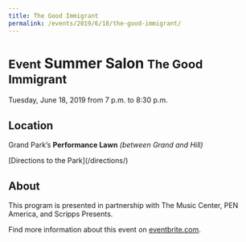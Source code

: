```yaml
---
title: The Good Immigrant
permalink: /events/2019/6/18/the-good-immigrant/
---
```


<small>Event</small> Summer Salon <small>The Good Immigrant</small>
====================

Tuesday, June 18, 2019 from 7 p.m. to 8:30 p.m.

## Location

Grand Park’s **Performance Lawn** _(between Grand and Hill)_

<p class="action" markdown="1">
[Directions to the Park](/directions/)
</p>

## About

This program is presented in partnership with The Music Center, PEN America, <span class="avoid-break">and Scripps Presents.</span>

Find more information about this event on [eventbrite.com](https://www.eventbrite.com/e/the-good-immigrant-an-evening-of-storytelling-tickets-61544989721?utm_source=wordfly&utm_medium=email&utm_campaign=TheGoodImmigrant&utm_content=version_A).



